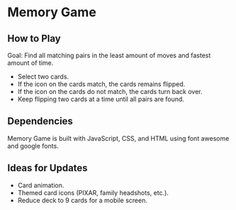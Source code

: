 # Memory Game

## How to Play

Goal: Find all matching pairs in the least amount of moves and fastest amount of time.

* Select two cards.
* If the icon on the cards match, the cards remains flipped.
* If the icon on the cards do not match, the cards turn back over.
* Keep flipping two cards at a time until all pairs are found.

## Dependencies

Memory Game is built with JavaScript, CSS, and HTML using font awesome and google fonts.

## Ideas for Updates

* Card animation.
* Themed card icons (PIXAR, family headshots, etc.).
* Reduce deck to 9 cards for a mobile screen.



